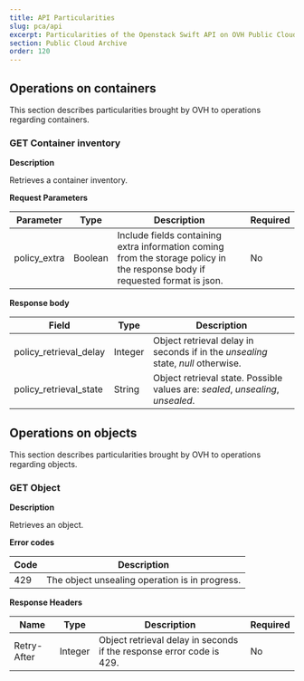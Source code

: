 ```yaml
---
title: API Particularities
slug: pca/api
excerpt: Particularities of the Openstack Swift API on OVH Public Cloud Archive
section: Public Cloud Archive
order: 120
---
```



## Operations on containers
This section describes particularities brought by OVH to operations regarding containers.


### GET Container inventory
**Description**

Retrieves a container inventory.

**Request Parameters**

|Parameter|Type|Description|Required|
|---|---|---|---|
|policy_extra|Boolean|Include fields containing extra information coming from the storage policy in the response body if requested format is json.|No|

**Response body**

|Field|Type|Description|
|---|---|---|
|policy_retrieval_delay|Integer|Object retrieval delay in seconds if in the *unsealing* state, *null* otherwise.|
|policy_retrieval_state|String|Object retrieval state. Possible values are: *sealed*, *unsealing*, *unsealed*.|


## Operations on objects
This section describes particularities brought by OVH to operations regarding objects.


### GET Object
**Description**

Retrieves an object.

**Error codes**

|Code|Description|
|---|---|
|429|The object unsealing operation is in progress.|

**Response Headers**

|Name|Type|Description|Required|
|---|---|---|---|
|Retry-After|Integer|Object retrieval delay in seconds if the response error code is 429.|No|